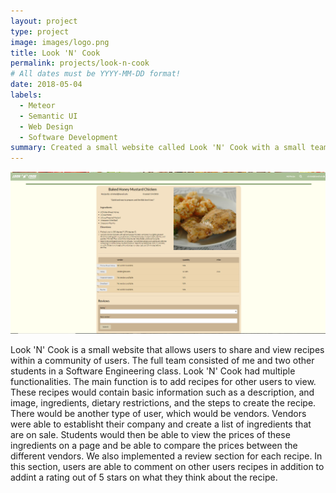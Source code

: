 ```yaml
---
layout: project
type: project
image: images/logo.png
title: Look 'N' Cook
permalink: projects/look-n-cook
# All dates must be YYYY-MM-DD format!
date: 2018-05-04
labels:
  - Meteor
  - Semantic UI
  - Web Design
  - Software Development
summary: Created a small website called Look 'N' Cook with a small team for a Final Project for ICS 314.
---
```


<img class="ui medium right floated rounded image" src="../images/lookncook2.PNG">

Look 'N' Cook is a small website that allows users to share and view recipes within a community of users. The full team consisted of me and two other students in a Software Engineering class. Look 'N' Cook had multiple functionalities. The main function is to add recipes for other users to view. These recipes would contain basic information such as a description, and image, ingredients, dietary restrictions, and the steps to create the recipe. There would be another type of user, which would be vendors. Vendors were able to establisht their company and create a list of ingredients that are on sale. Students would then be able to view the prices of these ingredients on a page and be able to compare the prices between the different vendors. We also implemented a review section for each recipe. In this section, users are able to comment on other users recipes in addition to addint a rating out of 5 stars on what they think about the recipe.
